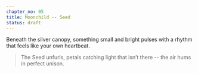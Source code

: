 ```yaml
---
chapter_no: 05
title: Moonchild -- Seed
status: draft
---
```


Beneath the silver canopy, something small and bright pulses with a rhythm that feels like your own heartbeat.

<!-- gate:moonchild_song_heard -->
> The Seed unfurls, petals catching light that isn’t there -- the air hums in perfect unison.
<!-- /gate -->